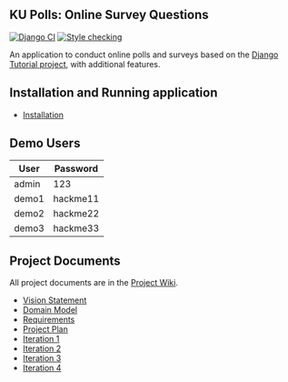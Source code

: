 ## KU Polls: Online Survey Questions 
[![Django CI](https://github.com/caneledip/ku-polls/actions/workflows/django.yml/badge.svg?branch=main)](https://github.com/caneledip/ku-polls/actions/workflows/django.yml)
[![Style checking](https://github.com/caneledip/ku-polls/actions/workflows/style-checking.yml/badge.svg?branch=main)](https://github.com/caneledip/ku-polls/actions/workflows/style-checking.yml)

An application to conduct online polls and surveys based
on the [Django Tutorial project](https://docs.djangoproject.com/en/5.1/intro/tutorial01/), with
additional features.

## Installation and Running application

- [Installation](Installation.md)


## Demo Users
| User | Password |
|----|-----|
|admin|123|
|demo1|hackme11|
|demo2|hackme22|
|demo3|hackme33|


## Project Documents

All project documents are in the [Project Wiki](../../wiki/Home).

- [Vision Statement](../../wiki/Vision%20Statement)
- [Domain Model](../../wiki/Domain%Model)
- [Requirements](../../wiki/Requirements)
- [Project Plan](../../wiki/Project%20Plan)
- [Iteration 1](../../wiki/Iteration%201)
- [Iteration 2](../../wiki/Iteration%202)
- [Iteration 3](../../wiki/Iteration%203)
- [Iteration 4](../../wiki/Iteration%204)
